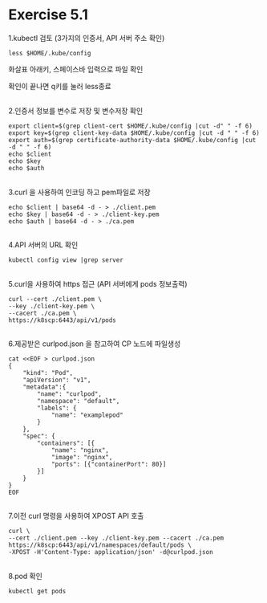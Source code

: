 # Exercise 5.1


1.kubectl 검토 (3가지의 인증서, API 서버 주소 확인)
```
less $HOME/.kube/config
```

화살표 아래키, 스페이스바 입력으로 파일 확인

확인이 끝나면 q키를 눌러 less종료

##

2.인증서 정보를 변수로 저장 및 변수저장 확인
```
export client=$(grep client-cert $HOME/.kube/config |cut -d" " -f 6)
export key=$(grep client-key-data $HOME/.kube/config |cut -d " " -f 6)
export auth=$(grep certificate-authority-data $HOME/.kube/config |cut -d " " -f 6)
echo $client
echo $key
echo $auth
```

##

3.curl 을 사용하여 인코딩 하고 pem파일로 저장
```
echo $client | base64 -d - > ./client.pem
echo $key | base64 -d - > ./client-key.pem
echo $auth | base64 -d - > ./ca.pem
```

##

4.API 서버의 URL 확인
```
kubectl config view |grep server
```

##


5.curl을 사용하여 https 접근 (API 서버에게 pods 정보출력)

```
curl --cert ./client.pem \
--key ./client-key.pem \
--cacert ./ca.pem \
https://k8scp:6443/api/v1/pods
```

##

6.제공받은 curlpod.json 을 참고하여 CP 노드에 파일생성
```
cat <<EOF > curlpod.json
{
    "kind": "Pod",
    "apiVersion": "v1",
    "metadata":{
        "name": "curlpod",
        "namespace": "default",
        "labels": {
            "name": "examplepod"
        }
    },
    "spec": {
        "containers": [{
            "name": "nginx",
            "image": "nginx",
            "ports": [{"containerPort": 80}]
        }]
    }
}
EOF
```

##

7.이전 curl 명령을 사용하여 XPOST API 호출
```
curl \
--cert ./client.pem --key ./client-key.pem --cacert ./ca.pem
https://k8scp:6443/api/v1/namespaces/default/pods \
-XPOST -H'Content-Type: application/json' -d@curlpod.json
```

##

8.pod 확인
```
kubectl get pods
```
